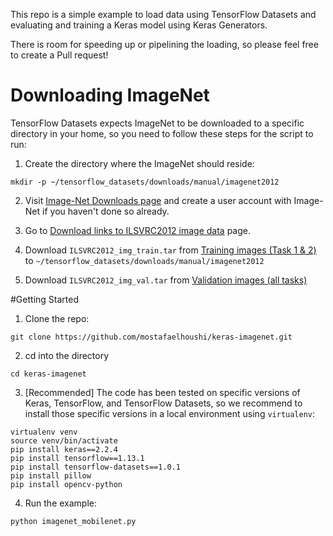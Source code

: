 This repo is a simple example to load data using TensorFlow Datasets and evaluating and training a Keras model using Keras Generators.

There is room for speeding up or pipelining the loading, so please feel free to create a Pull request!

# Downloading ImageNet
TensorFlow Datasets expects ImageNet to be downloaded to a specific directory in your home, so you need to follow these steps for the script to run:
1. Create the directory where the ImageNet should reside:
```
mkdir -p ~/tensorflow_datasets/downloads/manual/imagenet2012
```

2. Visit [Image-Net Downloads page](http://image-net.org/download-images) and create a user account with Image-Net if you haven't done so already.

3. Go to [Download links to ILSVRC2012 image data](http://www.image-net.org/challenges/LSVRC/2012/nonpub-downloads) page.

4. Download `ILSVRC2012_img_train.tar` from [Training images (Task 1 & 2)](http://www.image-net.org/challenges/LSVRC/2012/nnoupb/ILSVRC2012_img_train.tar) to `~/tensorflow_datasets/downloads/manual/imagenet2012`

5. Download `ILSVRC2012_img_val.tar` from [Validation images (all tasks)](http://www.image-net.org/challenges/LSVRC/2012/nnoupb/ILSVRC2012_img_val.tar)

#Getting Started
1. Clone the repo:
```
git clone https://github.com/mostafaelhoushi/keras-imagenet.git
```

2. cd into the directory
```
cd keras-imagenet
```

3. [Recommended] The code has been tested on specific versions of Keras, TensorFlow, and TensorFlow Datasets, so we recommend to install those specific versions in a local environment using `virtualenv`:
```
virtualenv venv
source venv/bin/activate
pip install keras==2.2.4
pip install tensorflow==1.13.1
pip install tensorflow-datasets==1.0.1
pip install pillow
pip install opencv-python
```

4. Run the example:
```
python imagenet_mobilenet.py
```
